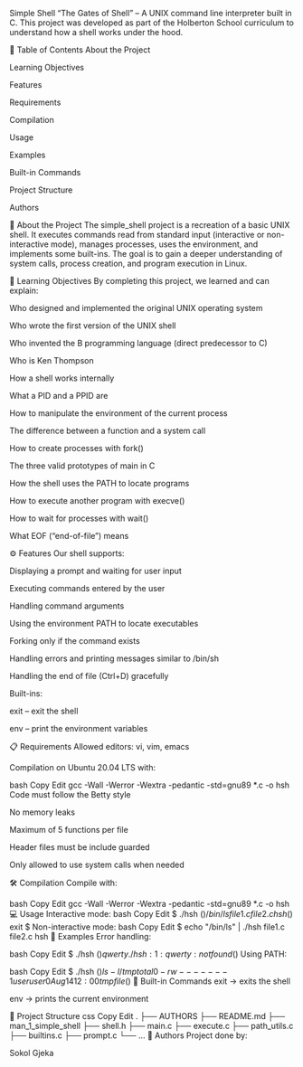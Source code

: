 Simple Shell
“The Gates of Shell” – A UNIX command line interpreter built in C.
This project was developed as part of the Holberton School curriculum to understand how a shell works under the hood.

📖 Table of Contents
About the Project

Learning Objectives

Features

Requirements

Compilation

Usage

Examples

Built-in Commands

Project Structure

Authors

🔎 About the Project
The simple_shell project is a recreation of a basic UNIX shell.
It executes commands read from standard input (interactive or non-interactive mode), manages processes, uses the environment, and implements some built-ins.
The goal is to gain a deeper understanding of system calls, process creation, and program execution in Linux.

🎯 Learning Objectives
By completing this project, we learned and can explain:

Who designed and implemented the original UNIX operating system

Who wrote the first version of the UNIX shell

Who invented the B programming language (direct predecessor to C)

Who is Ken Thompson

How a shell works internally

What a PID and a PPID are

How to manipulate the environment of the current process

The difference between a function and a system call

How to create processes with fork()

The three valid prototypes of main in C

How the shell uses the PATH to locate programs

How to execute another program with execve()

How to wait for processes with wait()

What EOF (“end-of-file”) means

⚙️ Features
Our shell supports:

Displaying a prompt and waiting for user input

Executing commands entered by the user

Handling command arguments

Using the environment PATH to locate executables

Forking only if the command exists

Handling errors and printing messages similar to /bin/sh

Handling the end of file (Ctrl+D) gracefully

Built-ins:

exit – exit the shell

env – print the environment variables

📋 Requirements
Allowed editors: vi, vim, emacs

Compilation on Ubuntu 20.04 LTS with:

bash
Copy
Edit
gcc -Wall -Werror -Wextra -pedantic -std=gnu89 *.c -o hsh
Code must follow the Betty style

No memory leaks

Maximum of 5 functions per file

Header files must be include guarded

Only allowed to use system calls when needed

🛠 Compilation
Compile with:

bash
Copy
Edit
gcc -Wall -Werror -Wextra -pedantic -std=gnu89 *.c -o hsh
💻 Usage
Interactive mode:
bash
Copy
Edit
$ ./hsh
($) /bin/ls
file1.c  file2.c  hsh
($) exit
$
Non-interactive mode:
bash
Copy
Edit
$ echo "/bin/ls" | ./hsh
file1.c  file2.c  hsh
📂 Examples
Error handling:

bash
Copy
Edit
$ ./hsh
($) qwerty
./hsh: 1: qwerty: not found
($)
Using PATH:

bash
Copy
Edit
$ ./hsh
($) ls -l /tmp
total 0
-rw------- 1 user user 0 Aug 14 12:00 tmpfile
($)
🔧 Built-in Commands
exit → exits the shell

env → prints the current environment

📑 Project Structure
css
Copy
Edit
.
├── AUTHORS
├── README.md
├── man_1_simple_shell
├── shell.h
├── main.c
├── execute.c
├── path_utils.c
├── builtins.c
├── prompt.c
└── ...
👥 Authors
Project done by:

Sokol Gjeka
